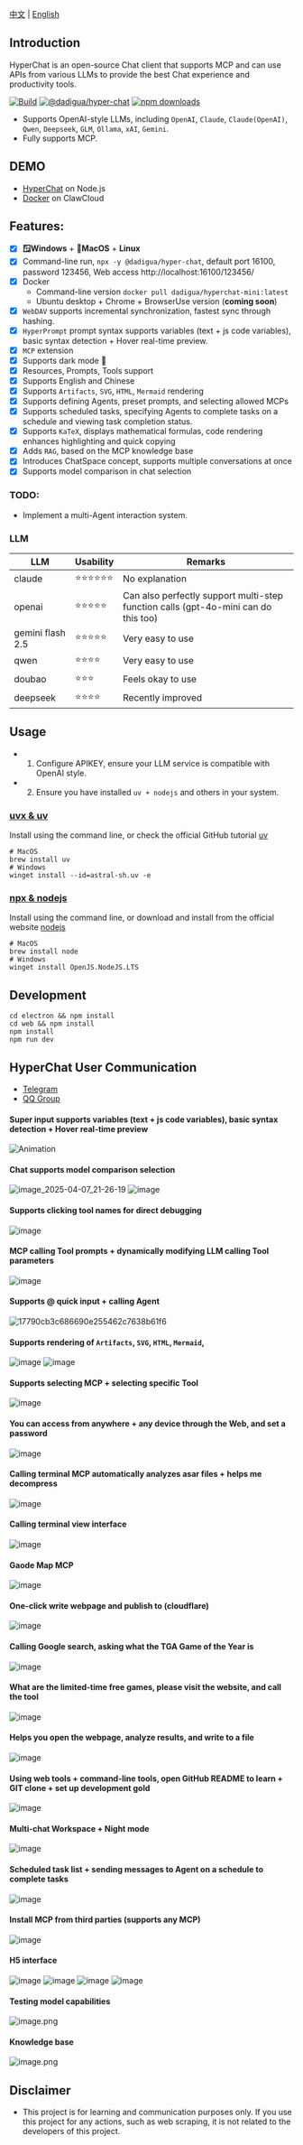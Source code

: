 [中文](README.zh.md) | [English](README.md)


## Introduction

HyperChat is an open-source Chat client that supports MCP and can use APIs from various LLMs to provide the best Chat experience and productivity tools.

[![Build](https://github.com/BigSweetPotatoStudio/HyperChat/actions/workflows/build.yml/badge.svg)](https://github.com/BigSweetPotatoStudio/HyperChat/actions/workflows/build.yml)
[![@dadigua/hyper-chat](https://img.shields.io/npm/v/%40dadigua%2Fhyper-chat)](https://www.npmjs.com/package/@dadigua/hyper-chat)
[![npm downloads](https://img.shields.io/npm/dm/@dadigua/hyper-chat)](https://npm-stat.com/charts.html?package=@dadigua/hyper-chat)


* Supports OpenAI-style LLMs, including `OpenAI`, `Claude`, `Claude(OpenAI)`, `Qwen`, `Deepseek`, `GLM`, `Ollama`, `xAI`, `Gemini`.
* Fully supports MCP.

## DEMO

* [HyperChat](https://hyperchat.dadigua.men/123456/) on Node.js
* [Docker](https://htmivlknrjln.ap-northeast-1.clawcloudrun.com/123456/#/Chat) on ClawCloud

## Features:

- [x] **🪟Windows** + **🍏MacOS** + **Linux**
- [x] Command-line run, `npx -y @dadigua/hyper-chat`, default port 16100, password 123456, Web access http://localhost:16100/123456/
- [x] Docker 
    * Command-line version `docker pull dadigua/hyperchat-mini:latest`
    * Ubuntu desktop + Chrome + BrowserUse version (**coming soon**)
- [x] `WebDAV` supports incremental synchronization, fastest sync through hashing.
- [x] `HyperPrompt` prompt syntax supports variables (text + js code variables), basic syntax detection + Hover real-time preview.
- [x] `MCP` extension
- [x] Supports dark mode 🌙
- [x] Resources, Prompts, Tools support
- [x] Supports English and Chinese
- [x] Supports `Artifacts`, `SVG`, `HTML`, `Mermaid` rendering
- [x] Supports defining Agents, preset prompts, and selecting allowed MCPs
- [x] Supports scheduled tasks, specifying Agents to complete tasks on a schedule and viewing task completion status.
- [x] Supports `KaTeX`, displays mathematical formulas, code rendering enhances highlighting and quick copying
- [x] Adds `RAG`, based on the MCP knowledge base
- [x] Introduces ChatSpace concept, supports multiple conversations at once
- [x] Supports model comparison in chat selection

### TODO:

- Implement a multi-Agent interaction system.

### LLM

| LLM      | Usability    | Remarks                         |
| -------- | ------ | -------------------------- |
| claude   | ⭐⭐⭐⭐⭐⭐  | No explanation                     |
| openai   | ⭐⭐⭐⭐⭐ | Can also perfectly support multi-step function calls (gpt-4o-mini can do this too) |
| gemini flash 2.5   | ⭐⭐⭐⭐⭐ | Very easy to use                  |
| qwen       | ⭐⭐⭐⭐    | Very easy to use                  |
| doubao     | ⭐⭐⭐    | Feels okay to use                 |
| deepseek | ⭐⭐⭐⭐      | Recently improved               |

## Usage

* 1. Configure APIKEY, ensure your LLM service is compatible with OpenAI style.
* 2. Ensure you have installed `uv + nodejs` and others in your system.

### [uvx & uv](https://github.com/astral-sh/uv)

Install using the command line, or check the official GitHub tutorial [uv](https://github.com/astral-sh/uv)

```
# MacOS
brew install uv
# Windows
winget install --id=astral-sh.uv -e
```
### [npx & nodejs](https://nodejs.org/en)

Install using the command line, or download and install from the official website [nodejs](https://nodejs.org/en)
```
# MacOS
brew install node
# Windows
winget install OpenJS.NodeJS.LTS
```

## Development

```
cd electron && npm install
cd web && npm install
npm install
npm run dev
```

## HyperChat User Communication

* [Telegram](https://t.me/dadigua001)
* [QQ Group](https://qm.qq.com/cgi-bin/qm/qr?k=KrNWdu5sp7H3ves3ZPSd7ppKjQiPrAvZ&jump_from=webapi&authKey=xnW+Lcgk5KLh5NPh3lU0ddz9CFDbXgvjEy35wsYipUrCsqXFcqlvM5Yorh6jkGim)

#### Super input supports variables (text + js code variables), basic syntax detection + Hover real-time preview
![Animation](https://github.com/user-attachments/assets/b1ec72d9-be05-4f9a-bed1-16f4ed72de61)

#### Chat supports model comparison selection
![image_2025-04-07_21-26-19](https://github.com/user-attachments/assets/e8691cd7-0518-4da8-90f2-7dfd8b864a09)
![image](https://github.com/user-attachments/assets/c9cd15c8-9bce-4df9-b2b2-5fc4e9224ea6)

#### Supports clicking tool names for direct debugging
![image](https://github.com/user-attachments/assets/a9b22e98-d7b7-497a-93aa-c1501763fb8a)

#### MCP calling Tool prompts + dynamically modifying LLM calling Tool parameters
![image](https://github.com/user-attachments/assets/080320e3-37d2-4f5a-ae3d-3517b3d692ad)

#### Supports @ quick input + calling Agent
![17790cb3c686690e255462c7638b61f6](https://github.com/user-attachments/assets/12fd824c-cad7-4dd7-8df3-699c1da8d1cf)

#### Supports rendering of `Artifacts`, `SVG`, `HTML`, `Mermaid`,
![image](https://github.com/user-attachments/assets/d823c671-e989-4f40-aadb-0bc0f3b35175)
![image](https://github.com/user-attachments/assets/869b03fe-f025-4d6d-945c-8dac13d37ee0)

#### Supports selecting MCP + selecting specific Tool
![image](https://github.com/user-attachments/assets/9a297608-90be-4960-a4f1-ae627965486b)

#### You can access from anywhere + any device through the Web, and set a password
![image](https://github.com/user-attachments/assets/a9825e5b-da6d-4e0a-852f-177a3f6df992)

#### Calling terminal MCP automatically analyzes asar files + helps me decompress
![image](https://github.com/user-attachments/assets/f9cc12cd-0c7e-4f2d-9649-4bb31240f4a6)

#### Calling terminal view interface
![image](https://github.com/user-attachments/assets/009317f2-d49b-432a-bb46-a15133d12f9f)

#### Gaode Map MCP
![image](https://github.com/user-attachments/assets/549e8fee-085d-4e8a-86a8-184ebe1053e6)

#### One-click write webpage and publish to (cloudflare)
![image](https://github.com/user-attachments/assets/b558cf5c-8b07-4621-a95b-fa1c33181414)


#### Calling Google search, asking what the TGA Game of the Year is
![image](https://github.com/user-attachments/assets/36500a06-2260-4727-bfd2-5fedc72e6d58)

#### What are the limited-time free games, please visit the website, and call the tool
![image](https://github.com/user-attachments/assets/8961ef09-1498-4730-b25d-75b1dedbc7e5)

#### Helps you open the webpage, analyze results, and write to a file
![image](https://github.com/user-attachments/assets/a036dcf8-ffb4-4070-ac4f-a3b0533f66c2)


#### Using web tools + command-line tools, open GitHub README to learn + GIT clone + set up development gold
![image](https://github.com/user-attachments/assets/fd0d737e-0eaa-4410-85e0-27fd45f0e5a5)


#### Multi-chat Workspace + Night mode
![image](https://github.com/user-attachments/assets/ca9d77d7-d023-431f-8359-6023ab3e338a)

#### Scheduled task list + sending messages to Agent on a schedule to complete tasks
![image](https://github.com/user-attachments/assets/302a767c-bd00-48e4-ac41-5443d98a4708)

#### Install MCP from third parties (supports any MCP) 
![image](https://github.com/user-attachments/assets/8580f194-139c-4d1c-b423-68627663232c)

#### H5 interface
![image](https://github.com/user-attachments/assets/e8349fb5-c98e-4fef-a93d-778079a27237)
![image](https://github.com/user-attachments/assets/8a381114-6b26-4af2-90f2-270c0e85e819)
![image](https://github.com/user-attachments/assets/b1487b6b-2cbc-46d8-ab1e-a335417c23ce)
![image](https://github.com/user-attachments/assets/3a51dab9-375b-479b-8c6b-74a1be0dd037)


#### Testing model capabilities
![image.png](./images/image48.png)

#### Knowledge base
![image.png](./images/image50.png)

## Disclaimer

* This project is for learning and communication purposes only. If you use this project for any actions, such as web scraping, it is not related to the developers of this project.